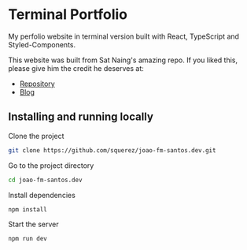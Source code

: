 # Terminal Portfolio 

My perfolio website in terminal version built with React, TypeScript and Styled-Components. 

This website was built from Sat Naing's amazing repo. 
If you liked this, please give him the credit he deserves at:

- [Repository](https://github.com/satnaing/terminal-portfolio)
- [Blog](https://satnaing.dev/blog/posts/how-do-i-develop-my-terminal-portfolio-website-with-react)

## Installing and running locally 

Clone the project

```bash
git clone https://github.com/squerez/joao-fm-santos.dev.git
```

Go to the project directory

```bash
cd joao-fm-santos.dev
```

Install dependencies

```bash
npm install
```

Start the server

```bash
npm run dev
```
